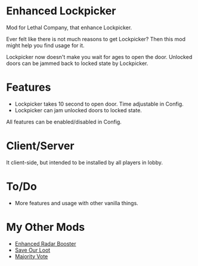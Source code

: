 # Enhanced Lockpicker
Mod for Lethal Company, that enhance Lockpicker.

Ever felt like there is not much reasons to get Lockpicker? Then this mod might help you find usage for it.

Lockpicker now doesn't make you wait for ages to open the door. Unlocked doors can be jammed back to locked state by Lockpicker.
# Features
* Lockpicker takes 10 second to open door. Time adjustable in Config.
* Lockpicker can jam unlocked doors to locked state.

All features can be enabled/disabled in Config.
# Client/Server
It client-side, but intended to be installed by all players in lobby.
# To/Do
* More features and usage with other vanilla things.
# My Other Mods
* [Enhanced Radar Booster](https://thunderstore.io/c/lethal-company/p/MrHydralisk/EnhancedRadarBooster/)
* [Save Our Loot](https://thunderstore.io/c/lethal-company/p/MrHydralisk/SaveOurLoot/)
* [Majority Vote](https://thunderstore.io/c/lethal-company/p/MrHydralisk/MajorityVote/)
